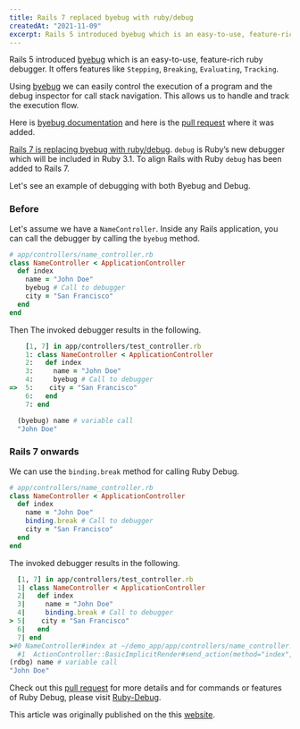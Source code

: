 ```yaml
---
title: Rails 7 replaced byebug with ruby/debug
createdAt: "2021-11-09"
excerpt: Rails 5 introduced byebug which is an easy-to-use, feature-rich ruby debugger. It offers features like Stepping, Breaking, Evaluating, Tracking...
---
```


Rails 5 introduced [byebug](https://github.com/deivid-rodriguez/byebug) which is
an easy-to-use, feature-rich ruby debugger. It offers features like `Stepping`,
`Breaking`, `Evaluating`, `Tracking`.

Using [byebug](https://github.com/deivid-rodriguez/byebug) we can easily control
the execution of a program and the debug inspector for call stack navigation.
This allows us to handle and track the execution flow.

Here is
[byebug documentation](https://guides.rubyonrails.org/debugging_rails_applications.html#debugging-with-the-byebug-gem)
and here is the [pull request](https://github.com/rails/rails/pull/14646) where
it was added.

[Rails 7 is replacing byebug with ruby/debug](https://github.com/rails/rails/pull/43187).
`debug` is Ruby’s new debugger which will be included in Ruby 3.1. To align
Rails with Ruby `debug` has been added to Rails 7.

Let's see an example of debugging with both Byebug and Debug.

### Before

Let's assume we have a `NameController`. Inside any Rails application, you can
call the debugger by calling the `byebug` method.

```ruby
# app/controllers/name_controller.rb
class NameController < ApplicationController
  def index
    name = "John Doe"
    byebug # Call to debugger
    city = "San Francisco"
  end
end
```

Then The invoked debugger results in the following.

```ruby
    [1, 7] in app/controllers/test_controller.rb
    1: class NameController < ApplicationController
    2:   def index
    3:     name = "John Doe"
    4:     byebug # Call to debugger
=>  5:    city = "San Francisco"
    6:   end
    7: end

  (byebug) name # variable call
  "John Doe"
```

### Rails 7 onwards

We can use the `binding.break` method for calling Ruby Debug.

```ruby
# app/controllers/name_controller.rb
class NameController < ApplicationController
  def index
    name = "John Doe"
    binding.break # Call to debugger
    city = "San Francisco"
  end
end
```

The invoked debugger results in the following.

```ruby
  [1, 7] in app/controllers/test_controller.rb
  1| class NameController < ApplicationController
  2|   def index
  3|     name = "John Doe"
  4|     binding.break # Call to debugger
> 5|    city = "San Francisco"
  6|   end
  7| end
>#0 NameController#index at ~/demo_app/app/controllers/name_controller.rb:5
  #1  ActionController::BasicImplicitRender#send_action(method="index", args=[])
(rdbg) name # variable call
"John Doe"
```

Check out this [pull request](https://github.com/rails/rails/pull/43187) for more details and for commands or features of Ruby Debug, please visit [Ruby-Debug](https://github.com/ruby/debug).

This article was originally published on the this [website](https://www.bigbinary.com/blog/rails-7-replaced-byebug-with-ruby-debug).
